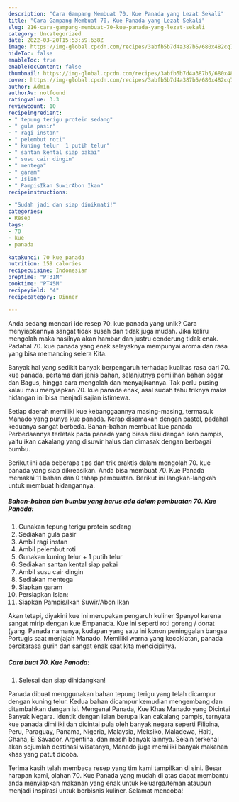 ```yaml
---
description: "Cara Gampang Membuat 70. Kue Panada yang Lezat Sekali"
title: "Cara Gampang Membuat 70. Kue Panada yang Lezat Sekali"
slug: 216-cara-gampang-membuat-70-kue-panada-yang-lezat-sekali
category: Uncategorized
date: 2022-03-20T15:53:59.638Z
image: https://img-global.cpcdn.com/recipes/3abfb5b7d4a387b5/680x482cq70/70-kue-panada-foto-resep-utama.jpg
hideToc: false
enableToc: true
enableTocContent: false
thumbnail: https://img-global.cpcdn.com/recipes/3abfb5b7d4a387b5/680x482cq70/70-kue-panada-foto-resep-utama.jpg
cover: https://img-global.cpcdn.com/recipes/3abfb5b7d4a387b5/680x482cq70/70-kue-panada-foto-resep-utama.jpg
author: Admin
authorAv: notfound
ratingvalue: 3.3
reviewcount: 10
recipeingredient:
- " tepung terigu protein sedang"
- " gula pasir"
- " ragi instan"
- " pelembut roti"
- " kuning telur  1 putih telur"
- " santan kental siap pakai"
- " susu cair dingin"
- " mentega"
- " garam"
- " Isian"
- " PampisIkan SuwirAbon Ikan"
recipeinstructions:

- "Sudah jadi dan siap dinikmati!"
categories:
- Resep
tags:
- 70
- kue
- panada

katakunci: 70 kue panada 
nutrition: 159 calories
recipecuisine: Indonesian
preptime: "PT31M"
cooktime: "PT45M"
recipeyield: "4"
recipecategory: Dinner

---
```





Anda sedang mencari ide resep 70. kue panada yang unik? Cara menyiapkannya sangat tidak susah dan tidak juga mudah. Jika keliru mengolah maka hasilnya akan hambar dan justru cenderung tidak enak. Padahal 70. kue panada yang enak selayaknya mempunyai aroma dan rasa yang bisa memancing selera Kita.





Banyak hal yang sedikit banyak berpengaruh terhadap kualitas rasa dari 70. kue panada, pertama dari jenis bahan, selanjutnya pemilihan bahan segar dan Bagus, hingga cara mengolah dan menyajikannya. Tak perlu pusing kalau mau menyiapkan 70. kue panada enak,      asal sudah tahu triknya maka hidangan ini bisa menjadi sajian istimewa.














Setiap daerah memiliki kue kebanggaannya masing-masing, termasuk Manado yang punya kue panada. Kerap disamakan dengan pastel, padahal keduanya sangat berbeda. Bahan-bahan membuat kue panada Perbedaannya terletak pada panada yang biasa diisi dengan ikan pampis, yaitu ikan cakalang yang disuwir halus dan dimasak dengan berbagai bumbu.






Berikut ini ada beberapa tips dan trik praktis dalam mengolah 70. kue panada yang siap dikreasikan. Anda bisa membuat 70. Kue Panada memakai 11 bahan dan 0 tahap pembuatan. Berikut ini langkah-langkah untuk membuat hidangannya.

<!--inarticleads1-->

##### Bahan-bahan dan bumbu yang harus ada dalam pembuatan 70. Kue Panada:

1. Gunakan  tepung terigu protein sedang
1. Sediakan  gula pasir
1. Ambil  ragi instan
1. Ambil  pelembut roti
1. Gunakan  kuning telur + 1 putih telur
1. Sediakan  santan kental siap pakai
1. Ambil  susu cair dingin
1. Sediakan  mentega
1. Siapkan  garam
1. Persiapkan  Isian:
1. Siapkan  Pampis/Ikan Suwir/Abon Ikan


Akan tetapi, diyakini kue ini merupakan pengaruh kuliner Spanyol karena sangat mirip dengan kue Empanada. Kue ini seperti roti goreng / donat (yang. Panada namanya, kudapan yang satu ini konon peninggalan bangsa Portugis saat menjajah Manado. Memiliki warna yang kecoklatan, panada bercitarasa gurih dan sangat enak saat kita mencicipinya. 

<!--inarticleads2-->

##### Cara buat 70. Kue Panada:


1. Selesai dan siap dihidangkan!

Panada dibuat menggunakan bahan tepung terigu yang telah dicampur dengan kuning telur. Kedua bahan dicampur kemudian mengembang dan ditambahkan dengan isi. Mengenal Panada, Kue Khas Manado yang Dicintai Banyak Negara. Identik dengan isian berupa ikan cakalang pampis, ternyata kue panada dimiliki dan dicintai pula oleh banyak negara seperti Filipina, Peru, Paraguay, Panama, Nigeria, Malaysia, Meksiko, Maladewa, Haiti, Ghana, El Savador, Argentina, dan masih banyak lainnya. Selain terkenal akan sejumlah destinasi wisatanya, Manado juga memiliki banyak makanan khas yang patut dicoba. 

Terima kasih telah membaca resep yang tim kami tampilkan di sini. Besar harapan kami, olahan 70. Kue Panada yang mudah di atas dapat membantu anda menyiapkan makanan yang enak untuk keluarga/teman ataupun menjadi inspirasi untuk berbisnis kuliner. Selamat mencoba!
